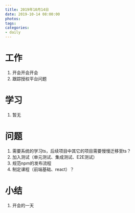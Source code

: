 ```yaml
---
title: 2019年10月14日
date: 2019-10-14 08:00:00
photos:
tags: 
categories:
- daily
---
```


# 工作

1. 开会开会开会
2. 跟踪授权平台问题

# 学习

1. 暂无

# 问题

1. 需要系统的学习ts，后续项目中其它的项目需要慢慢迁移至ts？
2. 加入测试（单元测试、集成测试、E2E测试）
3. 规范npm的发布流程
4. 制定课程（前端基础、react）？

# 小结

1. 开会的一天